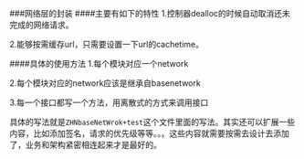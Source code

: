 ###网络层的封装
####主要有如下的特性
1.控制器dealloc的时候自动取消还未完成的网络请求。

2.能够按需缓存url，只需要设置一下url的cachetime。

####具体的使用方法
1.每个模块对应一个network

2.每个模块对应的network应该是继承自basenetwork

3.每一个接口都写一个方法，用离散式的方式来调用接口

具体的写法就是`ZHNbaseNetWrok+test`这个文件里面的写法。其实还可以扩展一些内容，比如添加签名，请求的优先级等等。。。这些内容就需要按需去设计去添加了，业务和架构紧密相连起来才是最好的。
